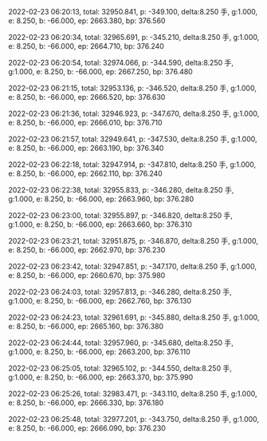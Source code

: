 2022-02-23 06:20:13, total: 32950.841, p: -349.100, delta:8.250 手, g:1.000, e: 8.250, b: -66.000, ep: 2663.380, bp: 376.560

2022-02-23 06:20:34, total: 32965.691, p: -345.210, delta:8.250 手, g:1.000, e: 8.250, b: -66.000, ep: 2664.710, bp: 376.240

2022-02-23 06:20:54, total: 32974.066, p: -344.590, delta:8.250 手, g:1.000, e: 8.250, b: -66.000, ep: 2667.250, bp: 376.480

2022-02-23 06:21:15, total: 32953.136, p: -346.520, delta:8.250 手, g:1.000, e: 8.250, b: -66.000, ep: 2666.520, bp: 376.630

2022-02-23 06:21:36, total: 32946.923, p: -347.670, delta:8.250 手, g:1.000, e: 8.250, b: -66.000, ep: 2666.010, bp: 376.710

2022-02-23 06:21:57, total: 32949.641, p: -347.530, delta:8.250 手, g:1.000, e: 8.250, b: -66.000, ep: 2663.190, bp: 376.340

2022-02-23 06:22:18, total: 32947.914, p: -347.810, delta:8.250 手, g:1.000, e: 8.250, b: -66.000, ep: 2662.110, bp: 376.240

2022-02-23 06:22:38, total: 32955.833, p: -346.280, delta:8.250 手, g:1.000, e: 8.250, b: -66.000, ep: 2663.960, bp: 376.280

2022-02-23 06:23:00, total: 32955.897, p: -346.820, delta:8.250 手, g:1.000, e: 8.250, b: -66.000, ep: 2663.660, bp: 376.310

2022-02-23 06:23:21, total: 32951.875, p: -346.870, delta:8.250 手, g:1.000, e: 8.250, b: -66.000, ep: 2662.970, bp: 376.230

2022-02-23 06:23:42, total: 32947.851, p: -347.170, delta:8.250 手, g:1.000, e: 8.250, b: -66.000, ep: 2660.670, bp: 375.980

2022-02-23 06:24:03, total: 32957.813, p: -346.280, delta:8.250 手, g:1.000, e: 8.250, b: -66.000, ep: 2662.760, bp: 376.130

2022-02-23 06:24:23, total: 32961.691, p: -345.880, delta:8.250 手, g:1.000, e: 8.250, b: -66.000, ep: 2665.160, bp: 376.380

2022-02-23 06:24:44, total: 32957.960, p: -345.680, delta:8.250 手, g:1.000, e: 8.250, b: -66.000, ep: 2663.200, bp: 376.110

2022-02-23 06:25:05, total: 32965.102, p: -344.550, delta:8.250 手, g:1.000, e: 8.250, b: -66.000, ep: 2663.370, bp: 375.990

2022-02-23 06:25:26, total: 32983.471, p: -343.110, delta:8.250 手, g:1.000, e: 8.250, b: -66.000, ep: 2666.330, bp: 376.180

2022-02-23 06:25:48, total: 32977.201, p: -343.750, delta:8.250 手, g:1.000, e: 8.250, b: -66.000, ep: 2666.090, bp: 376.230